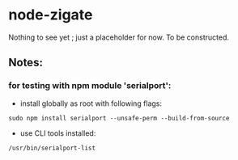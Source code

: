 # node-zigate

Nothing to see yet ; just a placeholder for now.
To be constructed.


## Notes: 

### for testing with npm module 'serialport':

* install globally as root with following flags:
```
sudo npm install serialport --unsafe-perm --build-from-source
```

* use CLI tools installed:
```
/usr/bin/serialport-list
```

